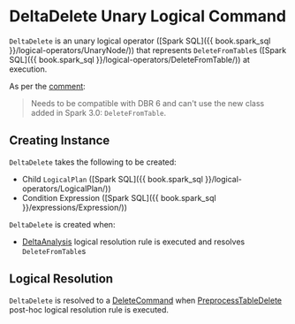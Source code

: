 # DeltaDelete Unary Logical Command

`DeltaDelete` is an unary logical operator ([Spark SQL]({{ book.spark_sql }}/logical-operators/UnaryNode/)) that represents `DeleteFromTable`s ([Spark SQL]({{ book.spark_sql }}/logical-operators/DeleteFromTable/)) at execution.

As per the [comment](https://github.com/delta-io/delta/blob/50f80f1a813309db5f2275748ab7756c65278d48/src/main/scala/org/apache/spark/sql/catalyst/plans/logical/DeltaDelete.scala#L21-L22):

> Needs to be compatible with DBR 6 and can't use the new class added in Spark 3.0: `DeleteFromTable`.

## Creating Instance

`DeltaDelete` takes the following to be created:

* <span id="child"> Child `LogicalPlan` ([Spark SQL]({{ book.spark_sql }}/logical-operators/LogicalPlan/))
* <span id="condition"> Condition Expression ([Spark SQL]({{ book.spark_sql }}/expressions/Expression/))

`DeltaDelete` is created when:

* [DeltaAnalysis](../../DeltaAnalysis.md) logical resolution rule is executed and resolves `DeleteFromTable`s

## Logical Resolution

`DeltaDelete` is resolved to a [DeleteCommand](DeleteCommand.md) when [PreprocessTableDelete](../../PreprocessTableDelete.md) post-hoc logical resolution rule is executed.

